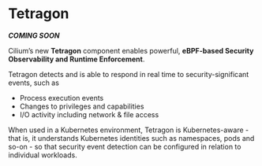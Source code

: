 # Tetragon

**_COMING SOON_**

Cilium’s new **Tetragon** component enables powerful, **eBPF-based Security Observability and Runtime Enforcement**. 

Tetragon detects and is able to respond in real time to security-significant events, such as

* Process execution events
* Changes to privileges and capabilities 
* I/O activity including network & file access

When used in a Kubernetes environment, Tetragon is Kubernetes-aware - that is, it understands Kubernetes identities such as namespaces, pods and so-on - so that security event detection can be configured in relation to individual workloads.





